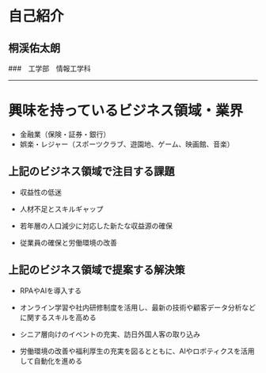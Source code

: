 # 自己紹介

## 桐渓佑太朗

###　工学部　情報工学科


* * *

# 興味を持っているビジネス領域・業界

- 金融業（保険・証券・銀行）
- 娯楽・レジャー（スポーツクラブ、遊園地、ゲーム、映画館、音楽）

## 上記のビジネス領域で注目する課題

- 収益性の低迷
- 人材不足とスキルギャップ 

- 若年層の人口減少に対応した新たな収益源の確保
- 従業員の確保と労働環境の改善
## 上記のビジネス領域で提案する解決策

-  RPAやAIを導入する
- オンライン学習や社内研修制度を活用し、最新の技術や顧客データ分析などに関するスキルを高める

- シニア層向けのイベントの充実、訪日外国人客の取り込み
- 労働環境の改善や福利厚生の充実を図るとともに、AIやロボティクスを活用して自動化を進める  
